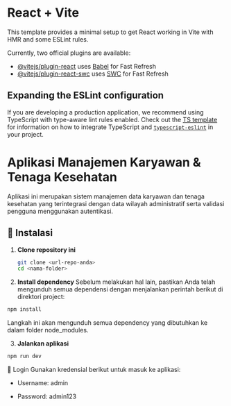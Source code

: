 # React + Vite

This template provides a minimal setup to get React working in Vite with HMR and some ESLint rules.

Currently, two official plugins are available:

- [@vitejs/plugin-react](https://github.com/vitejs/vite-plugin-react/blob/main/packages/plugin-react) uses [Babel](https://babeljs.io/) for Fast Refresh
- [@vitejs/plugin-react-swc](https://github.com/vitejs/vite-plugin-react/blob/main/packages/plugin-react-swc) uses [SWC](https://swc.rs/) for Fast Refresh

## Expanding the ESLint configuration

If you are developing a production application, we recommend using TypeScript with type-aware lint rules enabled. Check out the [TS template](https://github.com/vitejs/vite/tree/main/packages/create-vite/template-react-ts) for information on how to integrate TypeScript and [`typescript-eslint`](https://typescript-eslint.io) in your project.
# Aplikasi Manajemen Karyawan & Tenaga Kesehatan

Aplikasi ini merupakan sistem manajemen data karyawan dan tenaga kesehatan yang terintegrasi dengan data wilayah administratif serta validasi pengguna menggunakan autentikasi.

## 🚀 Instalasi

1. **Clone repository ini**
   ```bash
   git clone <url-repo-anda>
   cd <nama-folder>
    ```

2. **Install dependency**
Sebelum melakukan hal lain, pastikan Anda telah mengunduh semua dependensi dengan menjalankan perintah berikut di direktori project:
```bash
npm install
```
Langkah ini akan mengunduh semua dependency yang dibutuhkan ke dalam folder node_modules.

3. **Jalankan aplikasi**
```bash
npm run dev
```



🔐 Login
Gunakan kredensial berikut untuk masuk ke aplikasi:

* Username: admin

* Password: admin123
